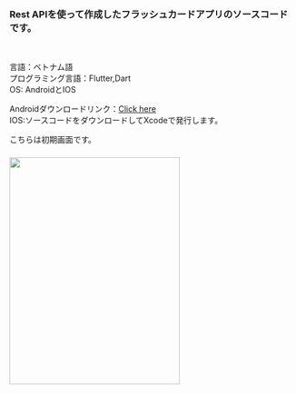 <h3>Rest APIを使って作成したフラッシュカードアプリのソースコードです。</h3></br>
<p>
言語：ベトナム語</br>
プログラミング言語：Flutter,Dart</br>
OS: AndroidとIOS
</p>
<div>
Androidダウンロードリンク：<a href="">Click here</a></br>
IOS:ソースコードをダウンロードしてXcodeで発行します。
</div>
<p>こちらは初期画面です。</p>
<img width="300" height="400" style="margin-top:8px;" src="https://user-images.githubusercontent.com/106483026/205782411-8705a967-0974-45b4-a85a-abe137165468.jpg">
